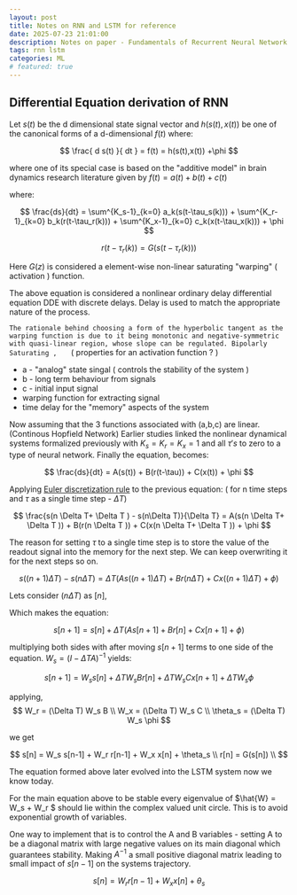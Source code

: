 ```yaml
---
layout: post
title: Notes on RNN and LSTM for reference
date: 2025-07-23 21:01:00
description: Notes on paper - Fundamentals of Recurrent Neural Network (RNN) and Long Short-Term Memory (LSTM) Network
tags: rnn lstm
categories: ML
# featured: true
---
```


## Differential Equation derivation of RNN
Let $s(t)$ be the d dimensional state signal vector and $h(s(t),x(t))$ be one of the canonical forms of a d-dimensional $f(t)$ where:

$$
\frac{ d s(t) }{ dt } = f(t) = h(s(t),x(t)) +\phi
$$

where one of its special case is based on the "additive model" in brain dynamics research literature given by $f(t) = a(t)+b(t)+c(t)$

where:

$$
\frac{ds}{dt} = \sum^{K_s-1}_{k=0} a_k(s(t-\tau_s(k))) + \sum^{K_r-1}_{k=0} b_k(r(t-\tau_r(k))) + \sum^{K_x-1}_{k=0} c_k(x(t-\tau_x(k))) + \phi
$$

$$
r(t-\tau_r(k)) = G(s(t-\tau_r(k)))
$$

Here $G(z)$ is considered a element-wise non-linear saturating "warping" ( activation ) function.

The above equation is considered a nonlinear ordinary delay differential equation DDE with discrete delays. Delay is used to match the appropriate nature of the process.

`The rationale behind choosing a form of the hyperbolic tangent as the warping function is due to it being monotonic and negative-symmetric with quasi-linear region, whose slope can be regulated. Bipolarly Saturating ,   ` ( properties for an activation function ? )

- a - "analog" state singal ( controls the stability of the system )
- b - long term behaviour from signals
- c - initial input signal
- warping function for extracting signal
- time delay for the "memory" aspects of the system

Now assuming that the 3 functions associated with (a,b,c) are linear. (Continous Hopfield Network)
Earlier studies linked the nonlinear dynamical systems formalized previously with $K_s=K_r=K_x=1$ and all $\tau's$ to zero to a type of neural network.
Finally the equation, becomes:


$$
\frac{ds}{dt} = A(s(t)) + B(r(t-\tau)) + C(x(t)) + \phi
$$ 

Applying [Euler discretization rule](https://math.libretexts.org/Bookshelves/Differential_Equations/Numerically_Solving_Ordinary_Differential_Equations_(Brorson)/01%3A_Chapters/1.02%3A_Forward_Euler_method) to the previous equation: ( for n time steps and $\tau$ as a single time step - $\Delta T$)

$$
\frac{s(n \Delta T+ \Delta T ) - s(n\Delta T)}{\Delta T} =
A(s(n \Delta T+ \Delta T )) + B(r(n \Delta T )) + C(x(n \Delta T+ \Delta T )) + \phi
$$

The reason for setting $\tau$ to a single time step is to store the value of the readout signal into the memory for the next step. We can keep overwriting it for the next steps so on.

$$
s((n+1)\Delta T) - s(n\Delta T) = \Delta T (As((n+1)\Delta T) + Br(n\Delta T) + Cx((n+1)\Delta T) + \phi)
$$

Lets consider $(n \Delta T )$ as $[n]$,

Which makes the equation:

$$
s[n+1] = s[n] + \Delta T(As[n+1]+Br[n]+Cx[n+1]+\phi)
$$

multiplying both sides with after moving $s[n+1]$ terms to one side of the equation.
$W_s = (I-\Delta T A)^{-1}$ yields:

$$
s[n+1] = W_s s[n] + \Delta T W_s Br[n]+ \Delta T  W_s Cx[n+1]+ \Delta T W_s \phi
$$

applying,
$$
W_r = (\Delta T) W_s B \\
W_x = (\Delta T) W_s C \\
\theta_s = (\Delta T) W_s \phi
$$


we get

$$
s[n] = W_s s[n-1] + W_r r[n-1] + W_x x[n] + \theta_s \\
r[n] = G(s[n]) \\
$$

The equation formed above later evolved into the LSTM system now we know today. 

For the main equation above to be stable every eigenvalue of $\hat{W} = W_s + W_r $ should lie within the complex valued unit circle. This is to avoid exponential growth of variables.

One way to implement that is to control the A and B variables - setting A to be a diagonal matrix with large negative values on its main diagonal which guarantees stability. Making $A^{-1}$ a small positive diagonal matrix leading to small impact of $s[n-1]$  on the systems trajectory.

$$
s[n] = W_r r[n-1] + W_x x[n] + \theta_s
$$

